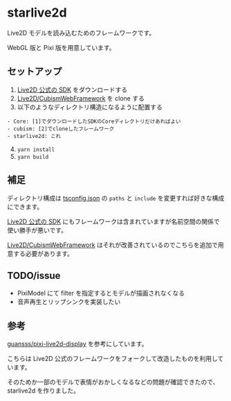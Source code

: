 # starlive2d

Live2D モデルを読み込むためのフレームワークです。

WebGL 版と Pixi 版を用意しています。

## セットアップ

1. [Live2D 公式の SDK](https://www.live2d.com/download/cubism-sdk/download-web/) をダウンロードする
2. [Live2D/CubismWebFramework](https://github.com/Live2D/CubismWebFramework) を clone する
3. 以下のようなディレクトリ構造になるように配置する

```
- Core: [1]でダウンロードしたSDKのCoreディレクトリだけあればよい
- cubism: [2]でcloneしたフレームワーク
- starlive2d: これ
```

4. `yarn install`
5. `yarn build`

## 補足

ディレクトリ構成は [tsconfig.json](./tsconfig.json) の `paths` と `include` を変更すれば好きな構成にできます。

[Live2D 公式の SDK](https://www.live2d.com/download/cubism-sdk/download-web/) にもフレームワークは含まれていますが名前空間の関係で使い勝手が悪いです。

[Live2D/CubismWebFramework](https://github.com/Live2D/CubismWebFramework) はそれが改善されているのでこちらを追加で用意する必要があります。

## TODO/issue

- PixiModel にて filter を指定するとモデルが描画されなくなる
- 音声再生とリップシンクを実装したい

## 参考

[guansss/pixi-live2d-display](https://github.com/guansss/pixi-live2d-display) を参考にしています。

こちらは Live2D 公式のフレームワークをフォークして改造したものを利用しています。

そのためか一部のモデルで表情がおかしくなるなどの問題が確認できたので、starlive2d を作りました。
